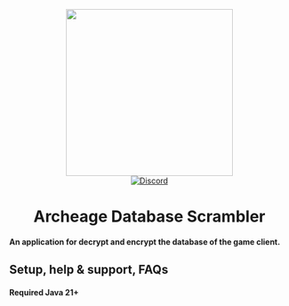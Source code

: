 <div id="header" align="center">
  <img src="https://i.imgur.com/NFDY376.png" width="300"/>
  <br>
  <div id="badges">
   <a href="your-twitter-URL">
     <img alt="Discord" src="https://img.shields.io/discord/479677351618281472?color=%235865F2&label=Discord&logo=Discord&logoColor=%23FFFFFF">
   </a>
 </div>
 <h1>
  Archeage Database Scrambler
 </h1>
 <div align="left">
  <h4>
   An application for decrypt and encrypt the database of the game client.
  </h4>
   <div align="left">
   <h2>
	   Setup, help & support, FAQs<br>
   </h2>
   <h4>
	   Required Java 21+
   </h4>
 </div>
 </div>
</div>
